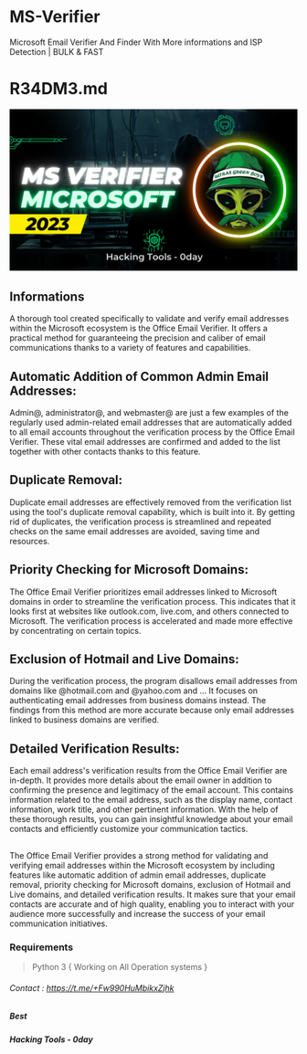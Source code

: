 # MS-Verifier
 Microsoft Email Verifier And Finder With More informations and ISP Detection | BULK & FAST
 
# R34DM3.md

![](https://raw.githubusercontent.com/ta9ra9pa9/MS-Verifier/main/logo_MS_V.png)

## Informations

A thorough tool created specifically to validate and verify email addresses within the Microsoft ecosystem is the Office Email Verifier. It offers a practical method for guaranteeing the precision and caliber of email communications thanks to a variety of features and capabilities.

## Automatic Addition of Common Admin Email Addresses: 
 Admin@, administrator@, and webmaster@ are just a few examples of the regularly used admin-related email addresses that are automatically added to all email accounts throughout the verification process by the Office Email Verifier. These vital email addresses are confirmed and added to the list together with other contacts thanks to this feature.

## Duplicate Removal:
 Duplicate email addresses are effectively removed from the verification list using the tool's duplicate removal capability, which is built into it. By getting rid of duplicates, the verification process is streamlined and repeated checks on the same email addresses are avoided, saving time and resources.

## Priority Checking for Microsoft Domains:
 The Office Email Verifier prioritizes email addresses linked to Microsoft domains in order to streamline the verification process. This indicates that it looks first at websites like outlook.com, live.com, and others connected to Microsoft. The verification process is accelerated and made more effective by concentrating on certain topics.

## Exclusion of Hotmail and Live Domains:
 During the verification process, the program disallows email addresses from domains like @hotmail.com and @yahoo.com and ... It focuses on authenticating email addresses from business domains instead. The findings from this method are more accurate because only email addresses linked to business domains are verified.

## Detailed Verification Results:
 Each email address's verification results from the Office Email Verifier are in-depth. It provides more details about the email owner in addition to confirming the presence and legitimacy of the email account. This contains information related to the email address, such as the display name, contact information, work title, and other pertinent information. With the help of these thorough results, you can gain insightful knowledge about your email contacts and efficiently customize your communication tactics.

##
The Office Email Verifier provides a strong method for validating and verifying email addresses within the Microsoft ecosystem by including features like automatic addition of admin email addresses, duplicate removal, priority checking for Microsoft domains, exclusion of Hotmail and Live domains, and detailed verification results. It makes sure that your email contacts are accurate and of high quality, enabling you to interact with your audience more successfully and increase the success of your email communication initiatives.


### Requirements
> Python 3 { Working on All Operation systems }

###### Contact : https://t.me/+Fw990HuMbikxZjhk
##### Best
##### Hacking Tools - 0day
